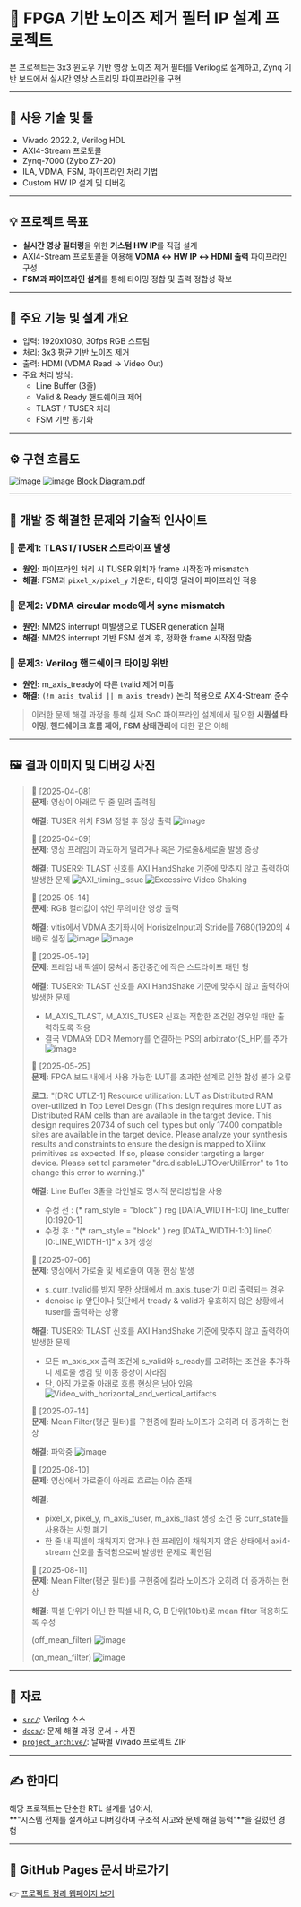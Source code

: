 # 🚀 FPGA 기반 노이즈 제거 필터 IP 설계 프로젝트

본 프로젝트는 3x3 윈도우 기반 영상 노이즈 제거 필터를 Verilog로 설계하고,
Zynq 기반 보드에서 실시간 영상 스트리밍 파이프라인을 구현


---


## 🔧 사용 기술 및 툴

- Vivado 2022.2, Verilog HDL
- AXI4-Stream 프로토콜
- Zynq-7000 (Zybo Z7-20)
- ILA, VDMA, FSM, 파이프라인 처리 기법
- Custom HW IP 설계 및 디버깅


---


## 💡 프로젝트 목표

- **실시간 영상 필터링**을 위한 **커스텀 HW IP**를 직접 설계
- AXI4-Stream 프로토콜을 이용해 **VDMA ↔ HW IP ↔ HDMI 출력** 파이프라인 구성
- **FSM과 파이프라인 설계**를 통해 타이밍 정합 및 출력 정합성 확보


---


## 📌 주요 기능 및 설계 개요

- 입력: 1920x1080, 30fps RGB 스트림
- 처리: 3x3 평균 기반 노이즈 제거
- 출력: HDMI (VDMA Read → Video Out)
- 주요 처리 방식:
  - Line Buffer (3줄)
  - Valid & Ready 핸드쉐이크 제어
  - TLAST / TUSER 처리
  - FSM 기반 동기화


---


## ⚙️ 구현 흐름도
![image](docs/denoise_ip_block_diagram.png)
![image](docs/Block_Diagram.jpg)
[Block Diagram.pdf](https://github.com/user-attachments/files/21471468/Block.Diagram.pdf)

---


## 🧠 개발 중 해결한 문제와 기술적 인사이트

### 📍 문제1: TLAST/TUSER 스트라이프 발생  
- **원인:** 파이프라인 처리 시 TUSER 위치가 frame 시작점과 mismatch  
- **해결:** FSM과 `pixel_x/pixel_y` 카운터, 타이밍 딜레이 파이프라인 적용

### 📍 문제2: VDMA circular mode에서 sync mismatch  
- **원인:** MM2S interrupt 미발생으로 TUSER generation 실패  
- **해결:** MM2S interrupt 기반 FSM 설계 후, 정확한 frame 시작점 맞춤

### 📍 문제3: Verilog 핸드쉐이크 타이밍 위반  
- **원인:** m_axis_tready에 따른 tvalid 제어 미흡  
- **해결:** `(!m_axis_tvalid || m_axis_tready)` 논리 적용으로 AXI4-Stream 준수

> 이러한 문제 해결 과정을 통해 실제 SoC 파이프라인 설계에서 필요한
> **시퀀셜 타이밍, 핸드쉐이크 흐름 제어, FSM 상태관리**에 대한 깊은 이해


---


## 🖼️ 결과 이미지 및 디버깅 사진

> 📅 [2025-04-08]  
> **문제:** 영상이 아래로 두 줄 밀려 출력됨
> 
> **해결:** TUSER 위치 FSM 정렬 후 정상 출력
> ![image](progress/2025-04-08/picture/issue_top_stripe_pattern.png)
>
> 
> 📅 [2025-04-09]  
> **문제:** 영상 프레임이 과도하게 떨리거나 혹은 가로줄&세로줄 발생 증상
> 
> **해결:** TUSER와 TLAST 신호를 AXI HandShake 기준에 맞추지 않고 출력하여 발생한 문제
> ![AXI_timing_issue](docs/AXI_timing_issue.gif)
> ![Excessive Video Shaking](docs/Excessive_Video_Shaking.gif)
>
> 
> 📅 [2025-05-14]  
> **문제:** RGB 컬러값이 섞인 무의미한 영상 출력
> 
> **해결:** vitis에서 VDMA 초기화시에 HorisizeInput과 Stride를 7680(1920의 4배)로 설정
> ![image](progress/2025-05-14/picture/meaningless_mixed_color_formats_1.png)
> ![image](progress/2025-05-14/picture/meaningless_mixed_color_formats_2.png)
> 
> 
> 📅 [2025-05-19]  
> **문제:** 프레임 내 픽셀이 뭉쳐서 중간중간에 작은 스트라이프 패턴 형
> 
> **해결:** TUSER와 TLAST 신호를 AXI HandShake 기준에 맞추지 않고 출력하여 발생한 문제
> - M_AXIS_TLAST, M_AXIS_TUSER 신호는 적합한 조건일 경우일 때만 출력하도록 적용
> - 결국 VDMA와 DDR Memory를 연결하는 PS의 arbitrator(S_HP)를 추가
> ![image](progress/2025-05-19/picture/data_alignment_error.png)  
>
> 
> 📅 [2025-05-25]  
> **문제:** FPGA 보드 내에서 사용 가능한 LUT를 초과한 설계로 인한 합성 불가 오류
> 
> **로그:**  "[DRC UTLZ-1] Resource utilization: LUT as Distributed RAM over-utilized in Top Level Design (This design requires more LUT as Distributed RAM cells than are available in the target device. This design requires 20734 of such cell types but only 17400 compatible sites are available in the target device. Please analyze your synthesis results and constraints to ensure the design is mapped to Xilinx primitives as expected. If so, please consider targeting a larger device. Please set tcl parameter "drc.disableLUTOverUtilError" to 1 to change this error to warning.)"
>
> 
> **해결:** Line Buffer 3줄을 라인별로 명시적 분리방법을 사용
> - 수정 전 : (* ram_style = "block" ) reg [DATA_WIDTH-1:0] line_buffer [0:1920-1]
> - 수정 후 : "(* ram_style = "block" ) reg [DATA_WIDTH-1:0] line0 [0:LINE_WIDTH-1]" x 3개 생성
>
> 
> 📅 [2025-07-06]  
> **문제:** 영상에서 가로줄 및 세로줄이 이동 현상 발생
> - s_curr_tvalid를 받지 못한 상태에서 m_axis_tuser가 미리 출력되는 경우
> - denoise ip 앞단이나 뒷단에서 tready & valid가 유효하지 않은 상황에서 tuser를 출력하는 상황
>
> 
> **해결:** TUSER와 TLAST 신호를 AXI HandShake 기준에 맞추지 않고 출력하여 발생한 문제
> - 모든 m_axis_xx 출력 조건에 s_valid와 s_ready를 고려하는 조건을 추가하니 세로줄 생김 및 이동 증상이 사라짐
> - 단, 아직 가로줄 아래로 흐름 현상은 남아 있음
> ![Video_with_horizontal_and_vertical_artifacts](docs/Video_with_horizontal_and_vertical_artifacts.gif)
> 
> 
> 📅 [2025-07-14]  
> **문제:** Mean Filter(평균 필터)를 구현중에 칼라 노이즈가 오히려 더 증가하는 현상
>
> 
> **해결:** 파악중
> ![image](progress/2025-07-14/picture/median_denoise_filter_issue.jpg)
>
>
> 📅 [2025-08-10]  
> **문제:** 영상에서 가로줄이 아래로 흐르는 이슈 존재
>
> **해결:**
> - pixel_x, pixel_y, m_axis_tuser, m_axis_tlast 생성 조건 중 curr_state를 사용하는 사항 폐기
> - 한 줄 내 픽셀이 채워지지 않거나 한 프레임이 채워지지 않은 상태에서 axi4-stream 신호를 출력함으로써 발생한 문제로 확인됨
>
> 
> 📅 [2025-08-11]  
> **문제:** Mean Filter(평균 필터)를 구현중에 칼라 노이즈가 오히려 더 증가하는 현상
>
> **해결:** 픽셀 단위가 아닌 한 픽셀 내 R, G, B 단위(10bit)로 mean filter 적용하도록 수정
>
> 
> (off_mean_filter)
> ![image](docs/off_mean_filter.gif)
>
> 
> (on_mean_filter)
> ![image](docs/on_mean_filter.gif)
>
> 

---


## 📁 자료

- [`src/`](src): Verilog 소스
- [`docs/`](docs): 문제 해결 과정 문서 + 사진
- [`project_archive/`](project_archive): 날짜별 Vivado 프로젝트 ZIP


---


## ✍️ 한마디

해당 프로젝트는 단순한 RTL 설계를 넘어서,  
**"시스템 전체를 설계하고 디버깅하며 구조적 사고와 문제 해결 능력"**을 길렀던 경험


---


## 📌 GitHub Pages 문서 바로가기

👉 [프로젝트 정리 웹페이지 보기](https://username.github.io/denoise_fpga_project)



